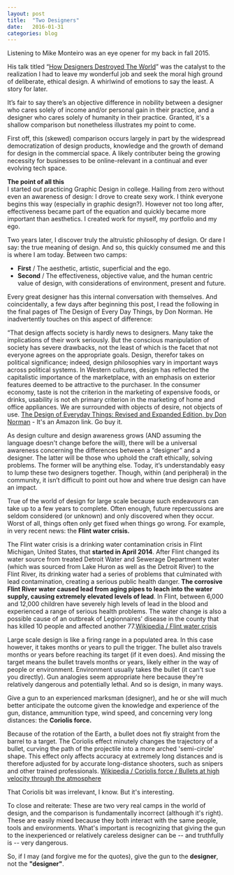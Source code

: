 ```yaml
---
layout: post
title:  "Two Designers"
date:   2016-01-31
categories: blog
---
```



Listening to Mike Monteiro was an eye opener for my back in fall 2015. 

His talk titled “<a href="https://www.youtube.com/watch?v=J0ucEt-La9w" target="_blank">How Designers Destroyed The World</a>” was the catalyst to the realization I had to leave my wonderful job and seek the moral high ground of deliberate, ethical design. A whirlwind of emotions to say the least. A story for later.

It’s fair to say there’s an objective difference in nobility between a designer who cares solely of income and/or personal gain in their practice, and a designer who cares solely of humanity in their practice. Granted, it's a shallow comparison but nonetheless illustrates my point to come.

First off, this (skewed) comparison occurs largely in part by the widespread democratization of design products, knowledge and the growth of demand for design in the commercial space. A likely contributer being the growing necessity for businesses to be online-relevant in a continual and ever evolving tech space. 

<b>The point of all this</b><br>
I started out practicing Graphic Design in college. Hailing from zero without even an awareness of design: I drove to create sexy work. I think everyone begins this way (especially in graphic design?). However not too long after, effectiveness became part of the equation and quickly became more important than aesthetics. I created work for myself, my portfolio and my ego. 

Two years later, I discover truly the altruistic philosophy of design. Or dare I say: the true meaning of design. And so, this quickly consumed me and this is where I am today. Between two camps: 

- <b>First</b> / The aesthetic, artistic, superficial and the ego. 
- <b>Second</b> / The effectiveness, objective value, and the human centric value of design, with considerations of environment, present and future.

Every great designer has this internal conversation with themselves. And coincidentally, a few days after beginning this post, I read the following in the final pages of The Design of Every Day Things, by Don Norman. He inadvertently touches on this aspect of difference:

<p class="quote">
“That design affects society is hardly news to designers. Many take the implications of their work seriously. But the conscious manipulation of society has severe drawbacks, not the least of which is the facet that not everyone agrees on the appropriate goals. Design, therefor takes on political significance; indeed, design philosophies vary in important ways across political systems. In Western cultures, design has reflected the capitalistic importance of the marketplace, with an emphasis on exterior features deemed to be attractive to the purchaser. In the consumer economy, taste is not the criterion in the marketing of expensive foods, or drinks, usability is not eh primary criterion in the marketing of home and office appliances. We are surrounded with objects of desire, not objects of use. 
<span class="source"><a href="http://www.amazon.com/The-Design-Everyday-Things-Expanded/dp/0465050654/ref=pd_bxgy_14_img_2?ie=UTF8&refRID=02CXE7KMC5989M5GSQNM" target="_blank">The Design of Everyday Things: Revised and Expanded Edition, by Don Norman</a> - It's an Amazon link. Go buy it.</span>
</p>

As design culture and design awareness grows (AND assuming the language doesn't change before the will), there will be a universal awareness concerning the differences between a “designer” and a designer. The latter will be those who uphold the craft ethically, solving problems. The former will be anything else. Today, it’s understandably easy to lump these two designers together. Though, within (and peripheral) in the community, it isn’t difficult to point out how and where true design can have an impact.

True of the world of design for large scale because such endeavours can take up to a few years to complete. Often enough, future repercussions are seldom considered (or unknown) and only discovered when they occur. Worst of all, things often only get fixed when things go wrong. For example, in very recent news: the <b>Flint water crisis.</b>

<p class="quote">
The Flint water crisis is a drinking water contamination crisis in Flint Michigan, United States, that <b>started in April 2014</b>. After Flint changed its water source from treated Detroit Water and Sewerage Department water (which was sourced from Lake Huron as well as the Detroit River) to the Flint River, its drinking water had a series of problems that culminated with lead contamination, creating a serious public health danger. <b>The corrosive Flint River water caused lead from aging pipes to leach into the water supply, causing extremely elevated levels of lead</b>. In Flint, between 6,000 and 12,000 children have severely high levels of lead in the blood and experienced a range of serious health problems. The water change is also a possible cause of an outbreak of Legionnaires' disease in the county that has killed 10 people and affected another 77.<span class="source"><a href="https://en.wikipedia.org/wiki/Flint_water_crisis" target="_blank">Wikipedia / Flint water crisis</a></span>
</p>

Large scale design is like a firing range in a populated area. In this case however, it takes months or years to pull the trigger. The bullet also travels months or years before reaching its target (if it even does). And missing the target means the bullet travels months or years, likely either in the way of people or environment. Environment usually takes the bullet (it can't sue you directly). Gun analogies seem appropriate here because they're relatively dangerous and potentially lethal. And so is design, in many ways.

Give a gun to an experienced marksman (designer), and he or she will much better anticipate the outcome given the knowledge and experience of the gun, distance, ammunition type, wind speed, and concerning very long distances: the <b>Coriolis force.</b>

<p class="quote">
Because of the rotation of the Earth, a bullet does not fly straight from the barrel to a target. The Coriolis effect minutely changes the trajectory of a bullet, curving the path of the projectile into a more arched 'semi-circle' shape. This effect only affects accuracy at extremely long distances and is therefore adjusted for by accurate long-distance shooters, such as snipers and other trained professionals. <span class="source"><a href="https://en.wikipedia.org/wiki/Coriolis_force" target="_blank">Wikipedia / Coriolis force / Bullets at high velocity through the atmosphere</a></span>
</p>

That Coriolis bit was irrelevant, I know. But it's interesting.

To close and reiterate: These are two very real camps in the world of design, and the comparison is fundamentally incorrect (although it's right). These are easily mixed because they both interact with the same people, tools and environments. What's important is recognizing that giving the gun to the inexperienced or relatively careless designer can be -- and truthfully is -- very dangerous. 

So, if I may (and forgive me for the quotes), give the gun to the <b>designer</b>, not the <b>"designer"</b>. 

